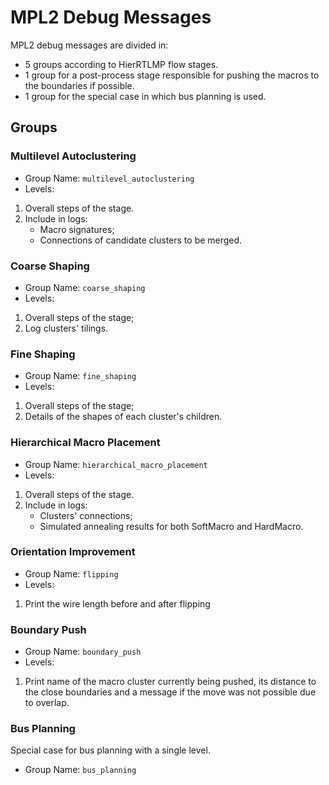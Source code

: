 # MPL2 Debug Messages

MPL2 debug messages are divided in:
- 5 groups according to HierRTLMP flow stages.
- 1 group for a post-process stage responsible for pushing the macros to the boundaries if possible.
- 1 group for the special case in which bus planning is used.

## Groups

### Multilevel Autoclustering
- Group Name: `multilevel_autoclustering`
- Levels:
1. Overall steps of the stage.
2. Include in logs:
    * Macro signatures;
    * Connections of candidate clusters to be merged.

### Coarse Shaping
- Group Name: `coarse_shaping`
- Levels:
1. Overall steps of the stage;
2. Log clusters' tilings.

### Fine Shaping
- Group Name: `fine_shaping`
- Levels:
1. Overall steps of the stage;
2. Details of the shapes of each cluster's children.

### Hierarchical Macro Placement
- Group Name: `hierarchical_macro_placement`
- Levels:
1. Overall steps of the stage.
2. Include in logs:
    * Clusters' connections;
    * Simulated annealing results for both SoftMacro and HardMacro.

### Orientation Improvement
- Group Name: `flipping`
- Levels:
1. Print the wire length before and after flipping

### Boundary Push
- Group Name: `boundary_push`
- Levels:
1. Print name of the macro cluster currently being pushed, its distance to the close boundaries and a message if the move was not possible due to overlap.

### Bus Planning
Special case for bus planning with a single level.
- Group Name: `bus_planning`

